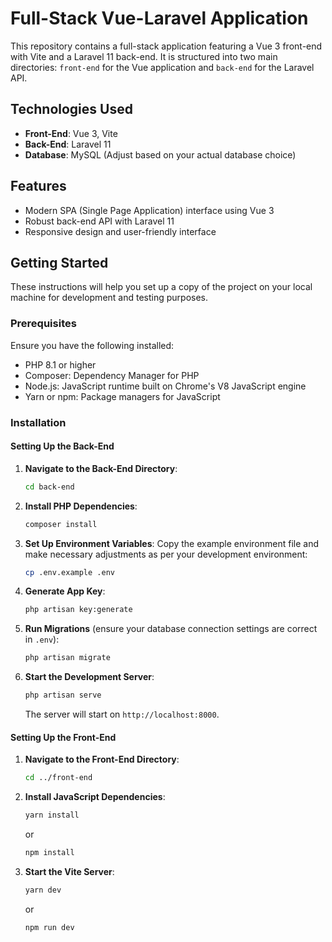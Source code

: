 # Full-Stack Vue-Laravel Application

This repository contains a full-stack application featuring a Vue 3 front-end with Vite and a Laravel 11 back-end. It is structured into two main directories: `front-end` for the Vue application and `back-end` for the Laravel API.

## Technologies Used

- **Front-End**: Vue 3, Vite
- **Back-End**: Laravel 11
- **Database**: MySQL (Adjust based on your actual database choice)

## Features

- Modern SPA (Single Page Application) interface using Vue 3
- Robust back-end API with Laravel 11
- Responsive design and user-friendly interface

## Getting Started

These instructions will help you set up a copy of the project on your local machine for development and testing purposes.

### Prerequisites

Ensure you have the following installed:
- PHP 8.1 or higher
- Composer: Dependency Manager for PHP
- Node.js: JavaScript runtime built on Chrome's V8 JavaScript engine
- Yarn or npm: Package managers for JavaScript

### Installation

#### Setting Up the Back-End

1. **Navigate to the Back-End Directory**:
    ```bash
    cd back-end
    ```
2. **Install PHP Dependencies**:
    ```bash
    composer install
    ```
3. **Set Up Environment Variables**:
    Copy the example environment file and make necessary adjustments as per your development environment:
    ```bash
    cp .env.example .env
    ```
4. **Generate App Key**:
    ```bash
    php artisan key:generate
    ```
5. **Run Migrations** (ensure your database connection settings are correct in `.env`):
    ```bash
    php artisan migrate
    ```
6. **Start the Development Server**:
    ```bash
    php artisan serve
    ```
    The server will start on `http://localhost:8000`.

#### Setting Up the Front-End

1. **Navigate to the Front-End Directory**:
    ```bash
    cd ../front-end
    ```
2. **Install JavaScript Dependencies**:
    ```bash
    yarn install
    ```
    or
    ```bash
    npm install
    ```
3. **Start the Vite Server**:
    ```bash
    yarn dev
    ```
    or
    ```bash
    npm run dev
    ```
